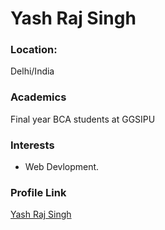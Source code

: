 # Yash Raj Singh

### Location:

Delhi/India

### Academics

Final year BCA students at GGSIPU

### Interests

- Web Devlopment.

### Profile Link

[Yash Raj Singh](https://github.com/Yash-RajSingh)
